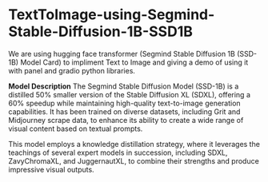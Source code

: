 # TextToImage-using-Segmind-Stable-Diffusion-1B-SSD1B

We are using hugging face transformer (Segmind Stable Diffusion 1B (SSD-1B) Model Card) to impliment Text to Image and giving a demo of using it with panel and gradio python libraries.

**Model Description**
The Segmind Stable Diffusion Model (SSD-1B) is a distilled 50% smaller version of the Stable Diffusion XL (SDXL), offering a 60% speedup while maintaining high-quality text-to-image generation capabilities. It has been trained on diverse datasets, including Grit and Midjourney scrape data, to enhance its ability to create a wide range of visual content based on textual prompts.

This model employs a knowledge distillation strategy, where it leverages the teachings of several expert models in succession, including SDXL, ZavyChromaXL, and JuggernautXL, to combine their strengths and produce impressive visual outputs.
